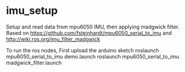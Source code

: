# imu_setup
Setup and read data from mpu6050 IMU, then applying madgwick filter. Based on https://github.com/fsteinhardt/mpu6050_serial_to_imu and http://wiki.ros.org/imu_filter_madgwick

To run the ros nodes,
First upload the arduino sketch
roslaunch mpu6050_serial_to_imu demo.launch 
roslaunch mpu6050_serial_to_imu madgwick_filter.launch

